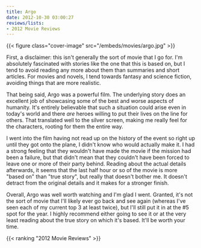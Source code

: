 ```yaml
---
title: Argo
date: 2012-10-30 03:00:27
reviews/lists:
- 2012 Movie Reviews
---
```

{{< figure class="cover-image" src="/embeds/movies/argo.jpg" >}}

First, a disclaimer: this isn't generally the sort of movie that I go for. I'm absolutely fascinated with stories like the one that this is based on, but I tend to avoid reading any more about them than summaries and short articles. For movies and novels, I tend towards fantasy and science fiction, avoiding things that are more realistic.

<!--more-->

That being said, Argo was a powerful film. The underlying story does an excellent job of showcasing some of the best and worse aspects of humanity. It's entirely believable that such a situation could arise even in today's world and there *are* heroes willing to put their lives on the line for others. That translated well to the silver screen, making me really feel for the characters, rooting for them the entire way.

I went into the film having not read up on the history of the event so right up until they got onto the plane, I didn't know who would actually make it. I had a strong feeling that they wouldn't have made the movie if the mission had been a failure, but that didn't mean that they couldn't have been forced to leave one or more of their party behind. Reading about the actual details afterwards, it seems that the last half hour or so of the movie is more "based on" than "true story", but really that doesn't bother me. It doesn't detract from the original details and it makes for a stronger finish.

Overall, Argo was well worth watching and I'm glad I went. Granted, it's not the sort of movie that I'll likely ever go back and see again (whereas I've seen each of my current top 3 at least twice), but I'll still put it in at the #5 spot for the year. I highly recommend either going to see it or at the very least reading about the true story on which it's based. It'll be worth your time.

{{< ranking "2012 Movie Reviews" >}}